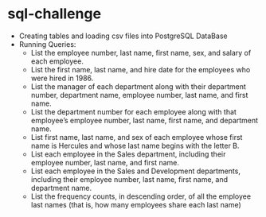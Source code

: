 # sql-challenge
- Creating tables and loading csv files into PostgreSQL DataBase
- Running Queries:
  - List the employee number, last name, first name, sex, and salary of each employee.
  - List the first name, last name, and hire date for the employees who were hired in 1986.
  - List the manager of each department along with their department number, department name, employee number, last name, and first name.
  - List the department number for each employee along with that employee’s employee number, last name, first name, and department name.
  - List first name, last name, and sex of each employee whose first name is Hercules and whose last name begins with the letter B.
  - List each employee in the Sales department, including their employee number, last name, and first name.
  - List each employee in the Sales and Development departments, including their employee number, last name, first name, and department name.
  - List the frequency counts, in descending order, of all the employee last names (that is, how many employees share each last name)  
